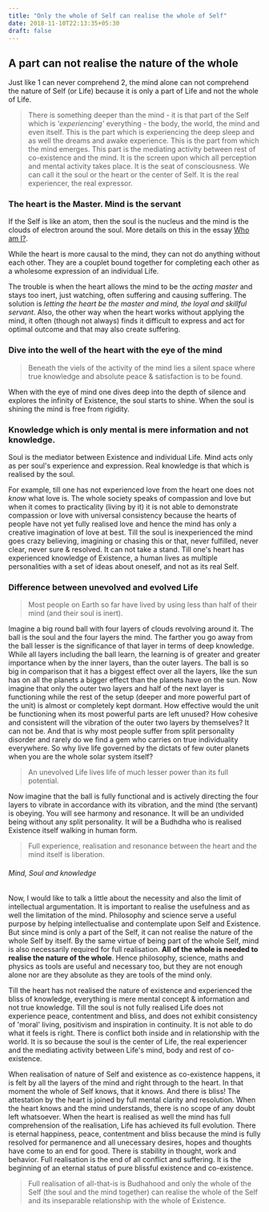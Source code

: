 ```yaml
---
title: "Only the whole of Self can realise the whole of Self"
date: 2018-11-10T22:13:35+05:30
draft: false 
---
```


## A part can not realise the nature of the whole

Just like 1 can never comprehend 2, the mind alone can not comprehend the nature of Self (or Life) because it is only a part of Life and not the whole of Life.

> There is something deeper than the mind - it is that part of the Self which is _'experiencing'_ everything - the body, the world, the mind and even itself. This is the part which is experiencing the deep sleep and as well the dreams and awake experience. This is the part from which the mind emerges. This part is the mediating activity between rest of co-existence and the mind. It is the screen upon which all perception and mental activity takes place. It is the seat of consciousness. We can call it the soul or the heart or the center of Self. It is the real experiencer, the real expressor. 

### The heart is the Master. Mind is the servant

If the Self is like an atom, then the soul is the nucleus and the mind is the clouds of electron around the soul. More details on this in the essay [Who am I?](/who-am-i).  

While the heart is more causal to the mind, they can not do anything without each other. They are a couplet bound together for completing each other as a wholesome expression of an individual Life.

The trouble is when the heart allows the mind to be the _acting master_ and stays too inert, just watching, often suffering and causing suffering. The solution is _letting the heart be the master and mind, the loyal and skillful servant_. Also, the other way when the heart works without applying the mind, it often (though not always) finds it difficult to express and act for optimal outcome and that may also create suffering.

### Dive into the well of the heart with the eye of the mind 

> Beneath the viels of the activity of the mind lies a silent space where true knowledge and absolute peace & satisfaction is to be found.

When with the eye of mind one dives deep into the depth of silence and explores the infinity of Existence, the soul starts to shine. When the soul is shining the mind is free from rigidity.

### Knowledge which is only mental is mere information and not knowledge. 
Soul is the mediator between Existence and individual Life. Mind acts only as per soul's experience and expression. Real knowledge is that which is realised by the soul. 

For example, till one has not experienced love from the heart one does not _know_ what love is. The whole society speaks of compassion and love but when it comes to practicality (living by it) it is not able to demonstrate compassion or love with universal consistency because the hearts of people have not yet fully realised love and hence the mind has only a creative imagination of love at best. Till the soul is inexperienced the mind goes crazy believing, imagining or chasing this or that, never fulfilled, never clear, never sure & resolved. It can not take a stand. Till one's heart has experienced knowledge of Existence, a human lives as multiple personalities with a set of ideas about oneself, and not as its real Self. 

### Difference between unevolved and evolved Life
> Most people on Earth so far have lived by using less than half of their mind (and their soul is inert). 

Imagine a big round ball with four layers of clouds revolving around it. The ball is the soul and the four layers the mind. The farther you go away from the ball lesser is the significance of that layer in terms of deep knowledge. While all layers including the ball learn, the learning is of greater and greater importance when by the inner layers, than the outer layers. The ball is so big in comparison that it has a biggest effect over all the layers, like the sun has on all the planets a bigger effect than the planets have on the sun. Now imagine that only the outer two layers and half of the next layer is functioning while the rest of the setup (deeper and more powerful part of the unit) is almost or completely kept dormant. How effective would the unit be functioning when its most powerful parts are left unused? How cohesive and consistent will the vibration of the outer two layers by themselves? It can not be. And that is why most people suffer from split personality disorder and rarely do we find a gem who carries on true individuality everywhere. So why live life governed by the dictats of few outer planets when you are the whole solar system itself? 

> An unevolved Life lives life of much lesser power than its full potential.

Now imagine that the ball is fully functional and is actively directing the four layers to vibrate in accordance with its vibration, and the mind (the servant) is obeying. You will see harmony and resonance. It will be an undivided being without any split personality. It will be a Budhdha who is realised Existence itself walking in human form. 

> Full experience, realisation and resonance between the heart and the mind itself is liberation.

###### Mind, Soul and knowledge

Now, I would like to talk a little about the necessity and also the limit of intellectual argumentation. It is important to realise the usefulness and as well the limitation of the mind. Philosophy and science serve a useful purpose by helping intellectualise and contemplate upon Self and Existence. But since mind is only a part of the Self, it can not realise the nature of the whole Self by itself. By the same virtue of being part of the whole Self, mind is also necessarily required for full realisation. **All of the whole is needed to realise the nature of the whole**. Hence philosophy, science, maths and physics as tools are useful and necessary too, but they are not enough alone nor are they absolute as they are tools of the mind only. 

Till the heart has not realised the nature of existence and experienced the bliss of knowledge, everything is mere mental concept & information and not true knowledge. Till the soul is not fully realised Life does not experience peace, contentment and bliss, and does not exhibit consistency of 'moral' living, positivism and inspiration in continuity. It is not able to do what it feels is right. There is conflict both inside and in relationship with the world. It is so because the soul is the center of Life, the real experiencer and the mediating activity between Life's mind, body and rest of co-existence.

When realisation of nature of Self and existence as co-existence happens, it is felt by all the layers of the mind and right through to the heart. In that moment the whole of Self knows, that it knows. And there is bliss! The attestation by the heart is joined by full mental clarity and resolution. When the heart knows and the mind understands, there is no scope of any doubt left whatsoever. When the heart is realised as well the mind has full comprehension of the realisation, Life has achieved its full evolution. There is eternal happiness, peace, contentment and bliss because the mind is fully resolved for permanence and all unecessary desires, hopes and thoughts have come to an end for good. There is stability in thought, work and behavior. Full realisation is the end of all conflict and suffering. It is the beginning of an eternal status of pure blissful existence and co-existence. 

> Full realisation of all-that-is is Budhahood and only the whole of the Self (the soul and the mind together) can realise the whole of the Self and its inseparable relationship with the whole of Existence.
